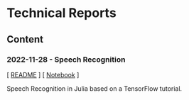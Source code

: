 # Technical Reports

## Content

### 2022-11-28 - Speech Recognition

[ [README](Speech%20Recognition/README.md) ]
 [ [Notebook](https://cirocavani.github.io/TechnicalReports/site/2022-11-28/Speech%20Recognition.html) ]

Speech Recognition in Julia based on a TensorFlow tutorial.
